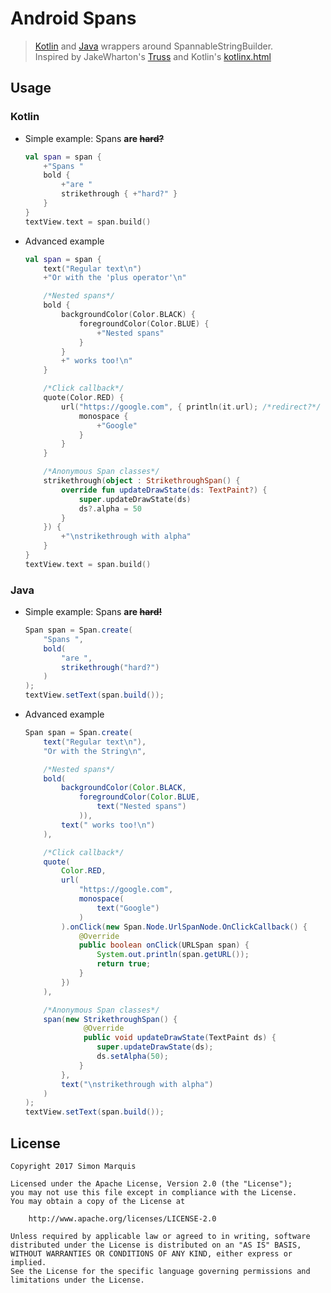 # Android Spans

> [Kotlin](Span.kt) and [Java](Span.java) wrappers around SpannableStringBuilder.  
> Inspired by JakeWharton's [Truss](https://gist.github.com/JakeWharton/11274467) and Kotlin's [kotlinx.html](https://github.com/Kotlin/kotlinx.html)

## Usage

### Kotlin

- Simple example:  Spans **are ~~hard?~~**
	```kotlin
	val span = span {
	    +"Spans "
	    bold {
	        +"are "
	        strikethrough { +"hard?" }
	    }
	}
	textView.text = span.build()
	```

- Advanced example
	```kotlin
	val span = span {
	    text("Regular text\n")
	    +"Or with the 'plus operator'\n"

	    /*Nested spans*/
	    bold {
	        backgroundColor(Color.BLACK) {
	            foregroundColor(Color.BLUE) {
	                +"Nested spans"
	            }
	        }
	        +" works too!\n"
	    }

	    /*Click callback*/
	    quote(Color.RED) {
	        url("https://google.com", { println(it.url); /*redirect?*/ true }) {
	            monospace {
	                +"Google"
	            }
	        }
	    }

	    /*Anonymous Span classes*/
	    strikethrough(object : StrikethroughSpan() {
	        override fun updateDrawState(ds: TextPaint?) {
	            super.updateDrawState(ds)
	            ds?.alpha = 50
	        }
	    }) {
	        +"\nstrikethrough with alpha"
	    }
	}
	textView.text = span.build()
	```

### Java

- Simple example: Spans **are ~~hard!~~**
	```java
	Span span = Span.create(
	    "Spans ",
	    bold(
	        "are ",
	        strikethrough("hard?")
	    )
	);
	textView.setText(span.build());
	```

- Advanced example
	```java
	Span span = Span.create(
	    text("Regular text\n"),
	    "Or with the String\n",

	    /*Nested spans*/
	    bold(
	        backgroundColor(Color.BLACK,
	            foregroundColor(Color.BLUE,
	                text("Nested spans")
	            )),
	        text(" works too!\n")
	    ),

	    /*Click callback*/
	    quote(
	        Color.RED,
	        url(
	            "https://google.com",
	            monospace(
	                text("Google")
	            )
	        ).onClick(new Span.Node.UrlSpanNode.OnClickCallback() {
	            @Override
	            public boolean onClick(URLSpan span) {
	                System.out.println(span.getURL());
	                return true;
	            }
	        })
	    ),

	    /*Anonymous Span classes*/
	    span(new StrikethroughSpan() {
	             @Override
	             public void updateDrawState(TextPaint ds) {
	             	super.updateDrawState(ds);
	                ds.setAlpha(50);
	            }
	        },
	        text("\nstrikethrough with alpha")
	    )
	);
	textView.setText(span.build());
	```

## License

```
Copyright 2017 Simon Marquis

Licensed under the Apache License, Version 2.0 (the "License");
you may not use this file except in compliance with the License.
You may obtain a copy of the License at

    http://www.apache.org/licenses/LICENSE-2.0

Unless required by applicable law or agreed to in writing, software
distributed under the License is distributed on an "AS IS" BASIS,
WITHOUT WARRANTIES OR CONDITIONS OF ANY KIND, either express or implied.
See the License for the specific language governing permissions and
limitations under the License.
```
